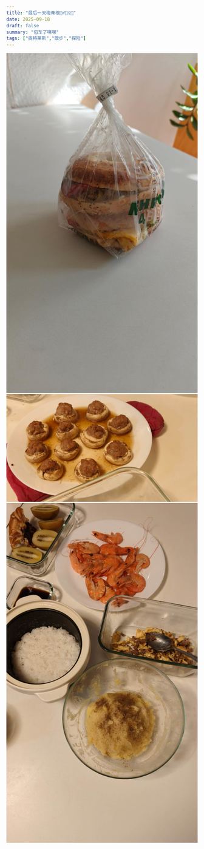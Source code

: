 ```yaml
---
title: "最后一天梅青根🚶‍♂️🚶‍♀️🚌"
date: 2025-09-18
draft: false
summary: "包车了嘿嘿"
tags: ["奥特莱斯","散步","探险"]
---
```


![](./1.jpg)
![](./2.jpg)
![](./3.jpg) 

